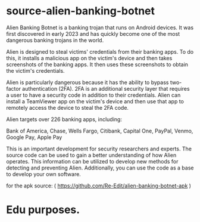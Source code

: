 # source-alien-banking-botnet
 
Alien Banking Botnet is a banking trojan that runs on Android devices. It was first discovered in early 2023 and has quickly become one of the most dangerous banking trojans in the world.

Alien is designed to steal victims' credentials from their banking apps. To do this, it installs a malicious app on the victim's device and then takes screenshots of the banking apps. It then uses these screenshots to obtain the victim's credentials.

Alien is particularly dangerous because it has the ability to bypass two-factor authentication (2FA). 2FA is an additional security layer that requires a user to have a security code in addition to their credentials. Alien can install a TeamViewer app on the victim's device and then use that app to remotely access the device to steal the 2FA code.

Alien targets over 226 banking apps, including:

Bank of America,
Chase,
Wells Fargo,
Citibank,
Capital One,
PayPal,
Venmo,
Google Pay,
Apple Pay

This is an important development for security researchers and experts. The source code can be used to gain a better understanding of how Alien operates. This information can be utilized to develop new methods for detecting and preventing Alien. Additionally, you can use the code as a base to develop your own software.

for the apk source: ( https://github.com/Re-Edit/alien-banking-botnet-apk )
# Edu purposes.
